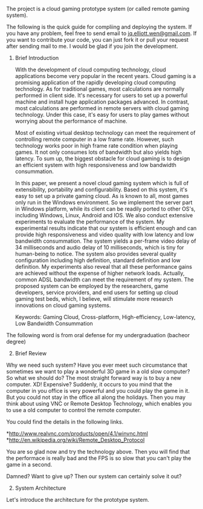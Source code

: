 
The project is a cloud gaming prototype system (or called remote gaming system).

The following is the quick guide for compliing and deploying the system. If you have any problem, feel free to send email
to jq.elliott.wen@gmail.com. If you want to contribute your code, you can just fork it or pull your request after sending mail to me. I would be glad if you join the development.

1. Brief Introduction 

	With the development of cloud computing technology, cloud applications become very popular in the recent years. Cloud gaming is a promising application of the rapidly developing cloud computing technology. As for traditional games, most calculations are normally performed in client side. It's necessary for users to set up a powerful machine and install huge application packages advanced. In contrast, most calculations are performed in remote servers with cloud gaming technology. Under this case, it's easy for users to play games without worrying about the performance of machine.

	Most of existing virtual desktop technology can meet the requirement of controlling remote computer in a low frame rate. However, such technology works poor in high frame rate condition when playing games. It not only consumes lots of bandwidth but also yields high latency. To sum up, the biggest obstacle for cloud gaming is to design an efficient system with high responsiveness and low bandwidth consummation.

	In this paper, we present a novel cloud gaming system which is full of extensibility, portability and configurability. Based on this system, it's easy to set up a private gaming cloud. As is known to all, most games only run in the Windows environment. So we implement the server part in Windows platform, while its client can be readily ported to other OS's, including Windows, Linux, Android and IOS. We also conduct extensive experiments to evaluate the performance of the system. My experimental results indicate that our system is efficient enough and can provide high responsiveness and video quality with low latency and low bandwidth consummation. The system yields a per-frame video delay of 34 milliseconds and audio delay of 10 milliseconds, which is tiny for human-being to notice. The system also provides several quality configuration including high definition, standard definition and low definition. My experiments also reveal that all these performance gains are achieved without the expense of higher network loads. Actually, common ADSL bandwidth can meet the requirement of my system. The proposed system can be employed by the researchers, game developers, service providers, and end users for setting up cloud gaming test beds, which, I believe, will stimulate more research innovations on cloud gaming systems.

	Keywords: Gaming Cloud, Cross-platform, High-efficiency, Low-latency, Low Bandwidth Consummation

The following word is from oral defense for my undergraduation (bacheor degree)

2. Brief Review

Why we need such system? Have you ever meet such circumstance that sometimes we want to play a wonderful 3D game in a old slow computer? So what we should do? The most straight forward way is to buy a new computer. XD! Expensive? 
Suddenly, it occurs to you mind that the computer in you office is very powerful and you could play the game in it. But you could not stay in the office all along the holidays. Then you may think about using VNC or Remote Desktop Technology, which enables you to use a old computer to control the remote computer.

You could find the details in the following links.

*http://www.realvnc.com/products/open/4.1/winvnc.html
*http://en.wikipedia.org/wiki/Remote_Desktop_Protocol

You are so glad now and try the technology above. Then you will find that the performace is really bad and the FPS is so slow that you can't play the game in a second. 

Damned? Want to give up? Then our system can certainly solve it out?

2. System Architecture

Let's introduce the architecture for the prototype system.

